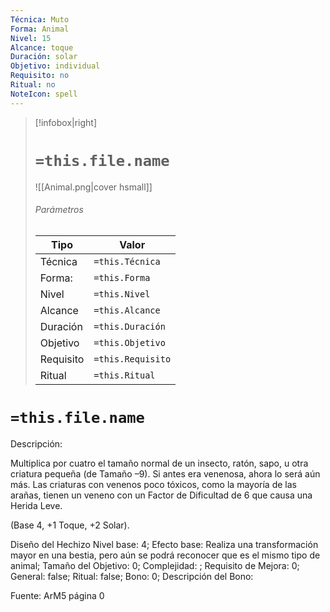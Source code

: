 ```yaml
---
Técnica: Muto
Forma: Animal
Nivel: 15
Alcance: toque 
Duración: solar  
Objetivo: individual
Requisito: no
Ritual: no
NoteIcon: spell
---
```


> [!infobox|right]
> # `=this.file.name`
> ![[Animal.png|cover hsmall]]
> ###### Parámetros
> Tipo |  Valor |
> ---|---|
> Técnica  | `=this.Técnica`  |
> Forma: | `=this.Forma`  |
> Nivel | `=this.Nivel`  |
> Alcance | `=this.Alcance` |
> Duración | `=this.Duración` |
> Objetivo | `=this.Objetivo` |
> Requisito | `=this.Requisito` |
> Ritual | `=this.Ritual` |

# `=this.file.name`
Descripción: <p>Multiplica por cuatro el tamaño normal de un insecto, ratón, sapo, u otra criatura pequeña (de Tamaño –9). Si antes era venenosa, ahora lo será aún más. Las criaturas con venenos poco tóxicos, como la mayoría de las arañas, tienen un veneno con un Factor de Dificultad de 6 que causa una Herida Leve.</p><p>(Base 4, +1 Toque, +2 Solar).</p><p></p>

Diseño del Hechizo
Nivel base: 4; Efecto base: Realiza una transformación mayor en una bestia, pero aún se podrá reconocer que es el mismo tipo de animal;  Tamaño del Objetivo: 0; Complejidad: ; Requisito de Mejora: 0; General: false; Ritual: false; Bono: 0; Descripción del Bono: 

Fuente: ArM5 página 0